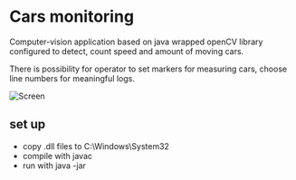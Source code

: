 # Cars monitoring
Computer-vision application based on java wrapped openCV library configured to
detect, count speed and amount of moving cars. 

There is possibility for operator to set markers for measuring cars,
 choose line numbers for meaningful logs.
 
 ![Screen](Speedy.png) 
 
 ## set up
 
 * copy .dll files to C:\Windows\System32
 * compile with javac
 * run with java -jar <jarName>